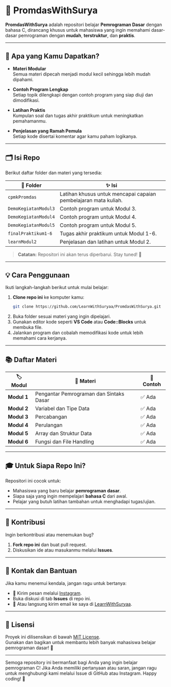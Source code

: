 # 🌟 PromdasWithSurya

**PromdasWithSurya** adalah repositori belajar **Pemrograman Dasar** dengan bahasa C, dirancang khusus untuk mahasiswa yang ingin memahami dasar-dasar pemrograman dengan **mudah**, **terstruktur**, dan **praktis**.

---

## 🎯 Apa yang Kamu Dapatkan?

- **Materi Modular**  
  Semua materi dipecah menjadi modul kecil sehingga lebih mudah dipahami.
  
- **Contoh Program Lengkap**  
  Setiap topik dilengkapi dengan contoh program yang siap diuji dan dimodifikasi.

- **Latihan Praktis**  
  Kumpulan soal dan tugas akhir praktikum untuk meningkatkan pemahamanmu.

- **Penjelasan yang Ramah Pemula**  
  Setiap kode disertai komentar agar kamu paham logikanya.

---

## 🗂️ Isi Repo

Berikut daftar folder dan materi yang tersedia:

| 📁 Folder              | ✨ Isi                                                             |
|------------------------|-------------------------------------------------------------------|
| `cpmkPromdas`          | Latihan khusus untuk mencapai capaian pembelajaran mata kuliah.  |
| `DemoKegiatanModul3`   | Contoh program untuk Modul 3.                                    |
| `DemoKegiatanModul4`   | Contoh program untuk Modul 4.                              |
| `DemoKegiatanModul5`   | Contoh program untuk Modul 5.                                    |
| `finalPraktikum1-6`    | Tugas akhir praktikum untuk Modul 1-6.                           |
| `learnModul2`          | Penjelasan dan latihan untuk Modul 2.                            |

> **Catatan:** Repositori ini akan terus diperbarui. Stay tuned! 🚀

---

## 💡 Cara Penggunaan

Ikuti langkah-langkah berikut untuk mulai belajar:

1. **Clone repo ini** ke komputer kamu:  
   ```bash
   git clone https://github.com/LearnWithSuryaa/PromdasWithSurya.git
   ```
2. Buka folder sesuai materi yang ingin dipelajari.  
3. Gunakan editor kode seperti **VS Code** atau **Code::Blocks** untuk membuka file.  
4. Jalankan program dan cobalah memodifikasi kode untuk lebih memahami cara kerjanya.  

---

## 📚 Daftar Materi

| 🏷️ Modul     | 📖 Materi                               | 🔄 Contoh   |
|--------------|---------------------------------------|------------|
| **Modul 1**  | Pengantar Pemrograman dan Sintaks Dasar | ✅ Ada      |
| **Modul 2**  | Variabel dan Tipe Data                | ✅ Ada      |
| **Modul 3**  | Percabangan                          | ✅ Ada      |
| **Modul 4**  | Perulangan                           | ✅ Ada      |
| **Modul 5**  | Array dan Struktur Data                 | ✅ Ada      |
| **Modul 6**  | Fungsi dan File Handling             | ✅ Ada      |

---

## 🎓 Untuk Siapa Repo Ini?

Repositori ini cocok untuk:
- Mahasiswa yang baru belajar **pemrograman dasar**.  
- Siapa saja yang ingin mempelajari **bahasa C** dari awal.  
- Pelajar yang butuh latihan tambahan untuk menghadapi tugas/ujian.

---

## 🤝 Kontribusi

Ingin berkontribusi atau menemukan bug?  
1. **Fork repo ini** dan buat pull request.  
2. Diskusikan ide atau masukanmu melalui **Issues**.  

---

## 🔗 Kontak dan Bantuan

Jika kamu menemui kendala, jangan ragu untuk bertanya:  
- 💬 Kirim pesan melalui [Instagram](https://www.instagram.com/suryahipersonmia/).  
- Buka diskusi di tab **Issues** di repo ini.  
- 📧 Atau langsung kirim email ke saya di [LearnWithSuryaa](mailto:davindra514@gmail.com?subject=Pertanyaan%20Tentang%20Repo%20PromdasWithSurya&body=Halo%20Davindra,%0A%0ASaya%20memiliki%20pertanyaan%20terkait%20repo%20PromdasWithSurya%20dan%20ingin%20mendapatkan%20bantuan.%0A%0APertanyaan:%0A%0A%5BTuliskan%20pertanyaan%20Anda%20di%20sini%5D%0A%0ATerima%20kasih!).

---

## 📜 Lisensi

Proyek ini dilisensikan di bawah [MIT License](LICENSE).  
Gunakan dan bagikan untuk membantu lebih banyak mahasiswa belajar pemrograman dasar! 🌟

---

Semoga repository ini bermanfaat bagi Anda yang ingin belajar pemrograman C! Jika Anda memiliki pertanyaan atau saran, jangan ragu untuk menghubungi kami melalui Issue di GitHub atau Instagram. Happy coding! 🚀
